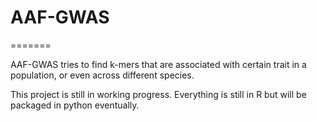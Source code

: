 # AAF-GWAS
=======

AAF-GWAS tries to find k-mers that are associated with certain trait in a population, or even across different species. 

This project is still in working progress. Everything is still in R but will be packaged in python eventually.

